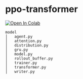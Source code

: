 # ppo-transformer

<a href="https://colab.research.google.com/github/datvodinh10/ppo-transformer/blob/main/main.ipynb" target="_parent"><img src="https://colab.research.google.com/assets/colab-badge.svg" alt="Open In Colab"/></a>

```
model
│   agent.py
│   attention.py
│   distribution.py
│   gru.py
│   model.py
│   rollout_buffer.py
│   trainer.py
│   transformer.py
│   writer.py

```
